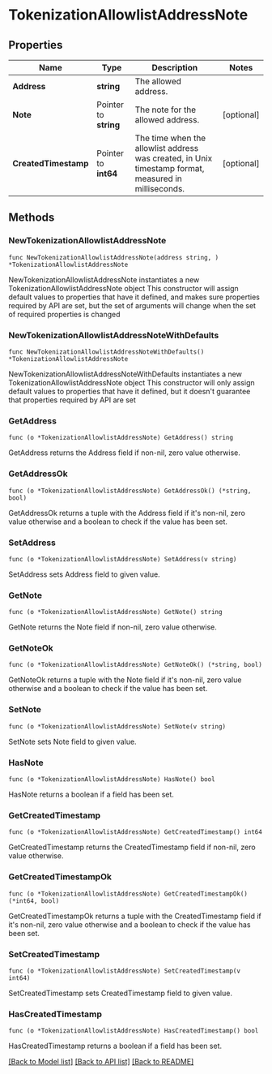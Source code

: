 # TokenizationAllowlistAddressNote

## Properties

Name | Type | Description | Notes
------------ | ------------- | ------------- | -------------
**Address** | **string** | The allowed address. | 
**Note** | Pointer to **string** | The note for the allowed address. | [optional] 
**CreatedTimestamp** | Pointer to **int64** | The time when the allowlist address was created, in Unix timestamp format, measured in milliseconds. | [optional] 

## Methods

### NewTokenizationAllowlistAddressNote

`func NewTokenizationAllowlistAddressNote(address string, ) *TokenizationAllowlistAddressNote`

NewTokenizationAllowlistAddressNote instantiates a new TokenizationAllowlistAddressNote object
This constructor will assign default values to properties that have it defined,
and makes sure properties required by API are set, but the set of arguments
will change when the set of required properties is changed

### NewTokenizationAllowlistAddressNoteWithDefaults

`func NewTokenizationAllowlistAddressNoteWithDefaults() *TokenizationAllowlistAddressNote`

NewTokenizationAllowlistAddressNoteWithDefaults instantiates a new TokenizationAllowlistAddressNote object
This constructor will only assign default values to properties that have it defined,
but it doesn't guarantee that properties required by API are set

### GetAddress

`func (o *TokenizationAllowlistAddressNote) GetAddress() string`

GetAddress returns the Address field if non-nil, zero value otherwise.

### GetAddressOk

`func (o *TokenizationAllowlistAddressNote) GetAddressOk() (*string, bool)`

GetAddressOk returns a tuple with the Address field if it's non-nil, zero value otherwise
and a boolean to check if the value has been set.

### SetAddress

`func (o *TokenizationAllowlistAddressNote) SetAddress(v string)`

SetAddress sets Address field to given value.


### GetNote

`func (o *TokenizationAllowlistAddressNote) GetNote() string`

GetNote returns the Note field if non-nil, zero value otherwise.

### GetNoteOk

`func (o *TokenizationAllowlistAddressNote) GetNoteOk() (*string, bool)`

GetNoteOk returns a tuple with the Note field if it's non-nil, zero value otherwise
and a boolean to check if the value has been set.

### SetNote

`func (o *TokenizationAllowlistAddressNote) SetNote(v string)`

SetNote sets Note field to given value.

### HasNote

`func (o *TokenizationAllowlistAddressNote) HasNote() bool`

HasNote returns a boolean if a field has been set.

### GetCreatedTimestamp

`func (o *TokenizationAllowlistAddressNote) GetCreatedTimestamp() int64`

GetCreatedTimestamp returns the CreatedTimestamp field if non-nil, zero value otherwise.

### GetCreatedTimestampOk

`func (o *TokenizationAllowlistAddressNote) GetCreatedTimestampOk() (*int64, bool)`

GetCreatedTimestampOk returns a tuple with the CreatedTimestamp field if it's non-nil, zero value otherwise
and a boolean to check if the value has been set.

### SetCreatedTimestamp

`func (o *TokenizationAllowlistAddressNote) SetCreatedTimestamp(v int64)`

SetCreatedTimestamp sets CreatedTimestamp field to given value.

### HasCreatedTimestamp

`func (o *TokenizationAllowlistAddressNote) HasCreatedTimestamp() bool`

HasCreatedTimestamp returns a boolean if a field has been set.


[[Back to Model list]](../README.md#documentation-for-models) [[Back to API list]](../README.md#documentation-for-api-endpoints) [[Back to README]](../README.md)


